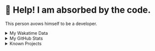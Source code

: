 # 🥺 Help! I am absorbed by the code. 

This person avows himself to be a developer.

<details>

<summary>My Wakatime Data</summary>

<!--START_SECTION:waka-->
![Lines of code](https://img.shields.io/badge/From%20Hello%20World%20I%27ve%20Written-8.8%20million%20lines%20of%20code-blue)

**🐱 My GitHub Data** 

> 📦 772.1 kB Used in GitHub's Storage 
 > 
> 🏆 364 Contributions in the Year 2024
 > 
> 🚫 Not Opted to Hire
 > 
> 📜 86 Public Repositories 
 > 
> 🔑 26 Private Repositories 
 > 
**I'm an Early 🐤** 

```text
🌞 Morning                2137 commits        ██████░░░░░░░░░░░░░░░░░░░   24.10 % 
🌆 Daytime                3779 commits        ███████████░░░░░░░░░░░░░░   42.61 % 
🌃 Evening                2877 commits        ████████░░░░░░░░░░░░░░░░░   32.44 % 
🌙 Night                  75 commits          ░░░░░░░░░░░░░░░░░░░░░░░░░   00.85 % 
```
📅 **I'm Most Productive on Wednesday** 

```text
Monday                   1097 commits        ███░░░░░░░░░░░░░░░░░░░░░░   12.37 % 
Tuesday                  1544 commits        ████░░░░░░░░░░░░░░░░░░░░░   17.41 % 
Wednesday                1555 commits        ████░░░░░░░░░░░░░░░░░░░░░   17.53 % 
Thursday                 1277 commits        ████░░░░░░░░░░░░░░░░░░░░░   14.40 % 
Friday                   1317 commits        ████░░░░░░░░░░░░░░░░░░░░░   14.85 % 
Saturday                 1109 commits        ███░░░░░░░░░░░░░░░░░░░░░░   12.51 % 
Sunday                   969 commits         ███░░░░░░░░░░░░░░░░░░░░░░   10.93 % 
```


**I Mostly Code in Go** 

```text
Python                   22 repos            ██████░░░░░░░░░░░░░░░░░░░   22.45 % 
TeX                      6 repos             ██░░░░░░░░░░░░░░░░░░░░░░░   06.12 % 
Swift                    3 repos             █░░░░░░░░░░░░░░░░░░░░░░░░   03.06 % 
Shell                    2 repos             █░░░░░░░░░░░░░░░░░░░░░░░░   02.04 % 
Rust                     2 repos             █░░░░░░░░░░░░░░░░░░░░░░░░   02.04 % 
```




 Last Updated on 11/03/2024 01:12:54 UTC
<!--END_SECTION:waka-->

</details>

<details>
 
 <summary>My GitHub Stats</summary>

[![CDFMLR's github stats](https://github-readme-stats.vercel.app/api?username=cdfmlr&count_private=true&show_icons=true)](https://github.com/anuraghazra/github-readme-stats)
 
</details>

<details>

<summary>Known Projects</summary>

[![Star History Chart](https://api.star-history.com/svg?repos=cdfmlr/pyflowchart,cdfmlr/muvtuber,cdfmlr/crud,cdfmlr/murecom-verse-1,cdfmlr/murecom-intro&type=Date)](https://star-history.com/#cdfmlr/pyflowchart&cdfmlr/muvtuber&cdfmlr/crud&cdfmlr/murecom-verse-1&cdfmlr/murecom-intro&Date)

 </details>
